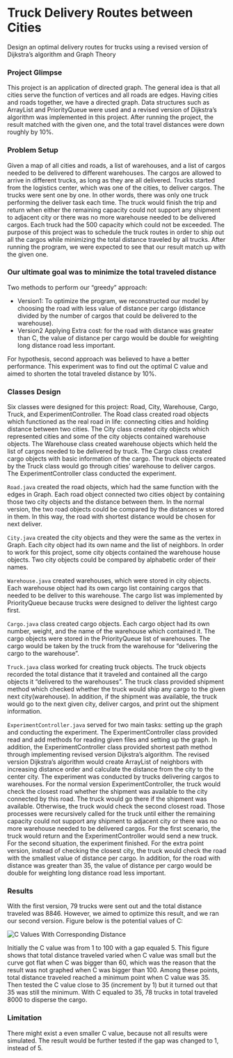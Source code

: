 # Truck Delivery Routes between Cities
Design an optimal delivery routes for trucks using a revised version of Dijkstra’s algorithm and Graph Theory

### Project Glimpse
This project is an application of directed graph. 
The general idea is that all cities serve the function of vertices and all roads are edges.
Having cities and roads together, we have a directed graph. 
Data structures such as ArrayList and PriorityQueue were used and a revised version of Dijkstra’s algorithm was implemented in this project.
After running the project, the result matched with the given one, and the total travel distances were down roughly by 10%.   

### Problem Setup
Given a map of all cities and roads, a list of warehouses, and a list of cargos needed to be delivered to different warehouses. 
The cargos are allowed to arrive in different trucks, as long as they are all delivered. 
Trucks started from the logistics center, which was one of the cities, to deliver cargos.
The trucks were sent one by one. In other words, there was only one truck performing the deliver task each time.
The truck would finish the trip and return when either the remaining capacity could not support any shipment to adjacent city or there was no more warehouse needed to be delivered cargos. 
Each truck had the 500 capacity which could not be exceeded. The purpose of this project was to schedule the truck routes in order to ship out all the cargos while minimizing the total distance traveled by all trucks. 
After running the program, we were expected to see that our result match up with the given one.

### Our ultimate goal was to minimize the total traveled distance
Two methods to perform our “greedy” approach: 
- Version1: To optimize the program, we reconstructed our model by choosing the road with less value of distance per cargo (distance divided by the number of cargos that could be delivered to the warehouse). 
- Version2 Applying Extra cost: for the road with distance was greater than C, the value of distance per cargo would be double for weighting long distance road less important. 

For hypothesis, second approach was believed to have a better performance. 
This experiment was to find out the optimal C value and aimed to shorten the total traveled distance by 10%.

### Classes Design
Six classes were designed for this project: Road, City, Warehouse, Cargo, Truck, and ExperimentController. The Road class created road objects which functioned as the real road in life: connecting cities and holding distance between two cities. The City class created city objects which represented cities and some of the city objects contained warehouse objects. The Warehouse class created warehouse objects which held the list of cargos needed to be delivered by truck. The Cargo class created cargo objects with basic information of the cargo. The truck objects created by the Truck class would go through cities’ warehouse to deliver cargos. The ExperimentController class conducted the experiment.

`Road.java` created the road objects, which had the same function with the edges in Graph. Each road object connected two cities object by containing those two city objects and the distance between them. In the normal version, the two road objects could be compared by the distances w stored in them. In this way, the road with shortest distance would be chosen for next deliver. 

`City.java` created the city objects and they were the same as the vertex in Graph. Each city object had its own name and the list of neighbors. In order to work for this project, some city objects contained the warehouse house objects. Two city objects could be compared by alphabetic order of their names. 

`Warehouse.java` created warehouses, which were stored in city objects. Each warehouse object had its own cargo list containing cargos that needed to be deliver to this warehouse. The cargo list was implemented by PriorityQueue because trucks were designed to deliver the lightest cargo first.

`Cargo.java` class created cargo objects. Each cargo object had its own number, weight, and the name of the warehouse which contained it. The cargo objects were stored in the PriorityQueue list of warehouses. The cargo would be taken by the truck from the warehouse for “delivering the cargo to the warehouse”. 

`Truck.java` class worked for creating truck objects. The truck objects recorded the total distance that it traveled and contained all the cargo objects it “delivered to the warehouses”. The truck class provided shipment method which checked whether the truck would ship any cargo to the given next city(warehouse). In addition, if the shipment was available, the truck would go to the next given city, deliver cargos, and print out the shipment information. 

`ExperimentController.java` served for two main tasks: setting up the graph and conducting the experiment. The ExperimentController class provided read and add methods for reading given files and setting up the graph. In addition, the ExperimentController class provided shortest path method through implementing revised version Dijkstra’s algorithm. The revised version Dijkstra’s algorithm would create ArrayList of neighbors with increasing distance order and calculate the distance from the city to the center city. The experiment was conducted by trucks delivering cargos to warehouses. For the normal version ExperimentController, the truck would check the closest road whether the shipment was available to the city connected by this road. The truck would go there if the shipment was available. Otherwise, the truck would check the second closest road. Those processes were recursively called for the truck until either the remaining capacity could not support any shipment to adjacent city or there was no more warehouse needed to be delivered cargos. For the first scenario, the truck would return and the ExperimentController would send a new truck. For the second situation, the experiment finished. For the extra point version, instead of checking the closest city, the truck would check the road with the smallest value of distance per cargo. In addition, for the road with distance was greater than 35, the value of distance per cargo would be double for weighting long distance road less important.

### Results
With the first version, 79 trucks were sent out and the total distance traveled was 8846. However, we aimed to optimize this result, and we ran our second version. Figure below is the potential values of C:

![C Values With Corresponding Distance](https://github.com/ran-cao/CS150_Truck-Delivery-Routes-between-Cities/blob/master/result/C%20Values%20With%20Corresponding%20Distance.png)

Initially the C value was from 1 to 100 with a gap equaled 5. This figure shows that total distance traveled varied when C value was small but the curve got flat when C was bigger than 60, which was the reason that the result was not graphed when C was bigger than 100. Among these points, total distance traveled reached a minimum point when C value was 35. Then tested the C value close to 35 (increment by 1) but it turned out that 35 was still the minimum. With C equaled to 35, 78 trucks in total traveled 8000 to disperse the cargo. 

### Limitation
There might exist a even smaller C value, because not all results were simulated. The result would be further tested if the gap was changed to 1, instead of 5. 

